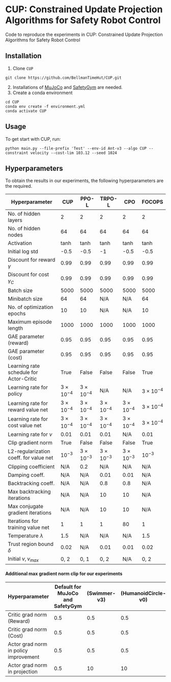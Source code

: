 # CUP: Constrained Update Projection Algorithms for Safety Robot Control
Code to reproduce the experiments in CUP: Constrained Update Projection Algorithms for Safety Robot Control



## Installation
1. Clone `CUP`
```
git clone https://github.com/BellmanTimeHut/CUP.git
```
2. Installations of [MuJoCo](https://github.com/deepmind/mujoco) and [SafetyGym](https://github.com/openai/safety-gym) are needed. 
3. Create a conda environment
```
cd CUP
conda env create -f environment.yml
conda activate CUP
```

## Usage
To get start with CUP, run:
```
python main.py --file-prefix 'Test' --env-id Ant-v3 --algo CUP --constraint velocity --cost-lim 103.12 --seed 1024
```


## Hyperparameters

To obtain the results in our experiments, the following hyperparameters are the required.


| Hyperparameter                   | CUP  | PPO-L | TRPO-L | CPO   | FOCOPS |
|---------------------------------|------|-------|--------|-------|--------|
| No. of hidden layers            | 2    | 2     | 2      | 2     | 2      |
| No. of hidden nodes             | 64   | 64    | 64     | 64    | 64     |
| Activation                      | tanh | tanh  | tanh   | tanh  | tanh   |
| Initial log std                 | -0.5 | -0.5  | -1     | -0.5  | -0.5   |
| Discount for reward $\gamma$           | 0.99 | 0.99  | 0.99   | 0.99  | 0.99   |
| Discount for cost $\gamma_C$           | 0.99 | 0.99  | 0.99   | 0.99  | 0.99   |
| Batch size                      | 5000 | 5000  | 5000   | 5000  | 5000   |
| Minibatch size                  | 64   | 64    | N/A    | N/A   | 64     |
| No. of optimization epochs      | 10   | 10    | N/A    | N/A   | 10     |
| Maximum episode length          | 1000 | 1000  | 1000   | 1000  | 1000   |
| GAE parameter (reward)          | 0.95 | 0.95  | 0.95   | 0.95  | 0.95   |
| GAE parameter (cost)            | 0.95 | 0.95  | 0.95   | 0.95  | 0.95   |
| Learning rate schedule for Actor-Critic | True | False | False | False | True |
| Learning rate for policy | $3\times10^{-4}$ | $3\times10^{-4}$  | N/A  | N/A | $3\times10^{-4}$ |
| Learning rate for reward value net | $3\times10^{-4}$ | $3\times10^{-4}$  | $3\times10^{-4}$   | $3\times10^{-4}$  | $3\times10^{-4}$ |
| Learning rate for cost value net | $3\times10^{-4}$ | $3\times10^{-4}$ | $3\times10^{-4}$ | $3\times10^{-4}$ | $3\times10^{-4}$ |
| Learning rate for $\nu$            | 0.01 | 0.01  | 0.01   | N/A   | 0.01   |
| Clip gradient norm | True | False | False | False | True |
| L2-regularization coeff. for value net | $10^{-3}$ | $3\times10^{-3}$  | $3\times10^{-3}$  | $3\times10^{-3}$  | $10^{-3}$   |
| Clipping coefficient            | N/A  | 0.2   | N/A    | N/A   | N/A    |
| Damping coeff.                  | N/A  | N/A   | 0.01   | 0.01  | N/A    |
| Backtracking coeff.             | N/A  | N/A   | 0.8    | 0.8   | N/A    |
| Max backtracking iterations     | N/A  | N/A   | 10     | 10    | N/A    |
| Max conjugate gradient iterations | N/A | N/A   | 10     | 10    | N/A    |
| Iterations for training value net | 1    | 1     | 1      | 80    | 1      |
| Temperature $\lambda$                  | 1.5  | N/A   | N/A    | N/A   | 1.5    |
| Trust region bound $\delta$            | 0.02 | N/A   | 0.01   | 0.01  | 0.02   |
| Initial $\nu , \nu_{max}$                  | 0, 2 | 0, 1  | 0, 2   | N/A   | 0, 2   |

#### Additional max gradient norm clip for our experiments

| Hyperparameter | Default for MuJoCo and SafetyGym | (Swimmer-v3) |  (HumanoidCircle-v0)|
| -------------- | ------- | ------------ |  ------------------ | 
| Critic grad norm (Reward) | 0.5 | 0.5 | 0.5 |
| Critic grad norm (Cost) | 0.5 | 0.5 | 0.5 |
| Actor grad norm in policy improvement | 0.5 | 0.5 |  0.5 |
| Actor grad norm in projection | 0.5 | 10 |  10 |
